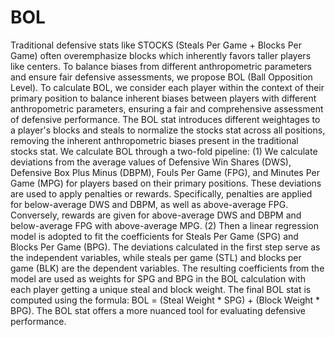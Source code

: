 # BOL
Traditional defensive stats like STOCKS (Steals Per Game + Blocks Per Game) often overemphasize blocks which inherently favors taller players like centers. To balance biases from different anthropometric parameters and ensure fair defensive assessments, we propose BOL (Ball Opposition Level). To calculate BOL, we consider each player within the context of their primary position to balance inherent biases between players with different anthropometric parameters, ensuring a fair and comprehensive assessment of defensive performance. The BOL stat introduces different weightages to a player's blocks and steals to normalize the stocks stat across all positions, removing the inherent anthropometric biases present in the traditional stocks stat. We calculate BOL through a two-fold pipeline: (1) We calculate deviations from the average values of Defensive Win Shares (DWS), Defensive Box Plus Minus (DBPM), Fouls Per Game (FPG), and Minutes Per Game (MPG) for players based on their primary positions. These deviations are used to apply penalties or rewards. Specifically, penalties are applied for below-average DWS and DBPM, as well as above-average FPG. Conversely, rewards are given for above-average DWS and DBPM and below-average FPG with above-average MPG. (2) Then a linear regression model is adopted to fit the coefficients for Steals Per Game (SPG) and Blocks Per Game (BPG). The deviations calculated in the first step serve as the independent variables, while steals per game (STL) and blocks per game (BLK) are the dependent variables. The resulting coefficients from the model are used as weights for SPG and BPG in the BOL calculation with each player getting a unique steal and block weight. The final BOL stat is computed using the formula: BOL = (Steal Weight * SPG) + (Block Weight * BPG). The BOL stat offers a more nuanced tool for evaluating defensive performance.
